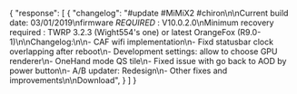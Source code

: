 {
  "response": [
    {
      "changelog": "#update #MiMiX2 #chiron\n\nCurrent build date: 03/01/2019\nfirmware *REQUIRED* : V10.0.2.0\nMinimum recovery required : TWRP 3.2.3 (Wight554's one) or latest OrangeFox (R9.0-1)\n\nChangelog:\n\n- CAF wifi implementation\n- Fixd statusbar clock overlapping after reboot\n- Development settings: allow to choose GPU renderer\n- OneHand mode QS tile\n- Fixed issue with go back to AOD by power button\n- A/B updater: Redesign\n- Other fixes and improvements\n\nDownload",
    }
  ]
}
